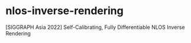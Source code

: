 # nlos-inverse-rendering
[SIGGRAPH Asia 2022] Self-Calibrating, Fully Differentiable NLOS Inverse Rendering
